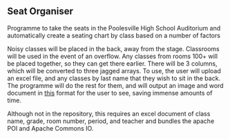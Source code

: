 ## Seat Organiser
Programme to take the seats in the Poolesville High School Auditorium and automatically create a seating chart by class based on a number of factors

Noisy classes will be placed in the back, away from the stage. Classrooms will be used in the event of an overflow. Any classes from rooms 100+ will be placed together, so they can get there earlier. There will be 3 columns, which will be converted to three jagged arrays. To use, the user will upload an excel file, and any classes by last name that they wish to sit in the back. The programme will do the rest for them, and will output an image and word document in [this](https://drive.google.com/file/d/0B0kBiRQ_pexzbW1MQ1JNTW5DYXc/view?usp=sharing) format for the user to see, saving immense amounts of time.

Although not in the repository, this requires an excel document of class name, grade, room number, period, and teacher and bundles the apache POI and Apache Commons IO.

